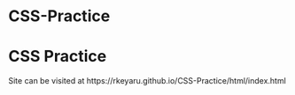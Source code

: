 # CSS-Practice
<h1>CSS Practice</h1>
<p>Site can be visited at https://rkeyaru.github.io/CSS-Practice/html/index.html </h1>